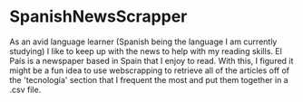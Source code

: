 # SpanishNewsScrapper

As an avid language learner (Spanish being the language I am currently studying) I like to keep up with the news to help with my reading skills. El País is a newspaper based in Spain that I enjoy to read. With this, I figured it might be a fun idea to use webscrapping to retrieve all of the articles off of the 'tecnología' section that I frequent the most and put them together in a .csv file.
